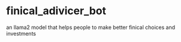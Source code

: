 # finical_adivicer_bot
an llama2 model that helps people to make better finical choices and investments
